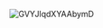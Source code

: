 ![GVYJlqdXYAAbymD](https://github.com/user-attachments/assets/0cc7aa68-e93f-4eaa-b096-c226919f5779)
